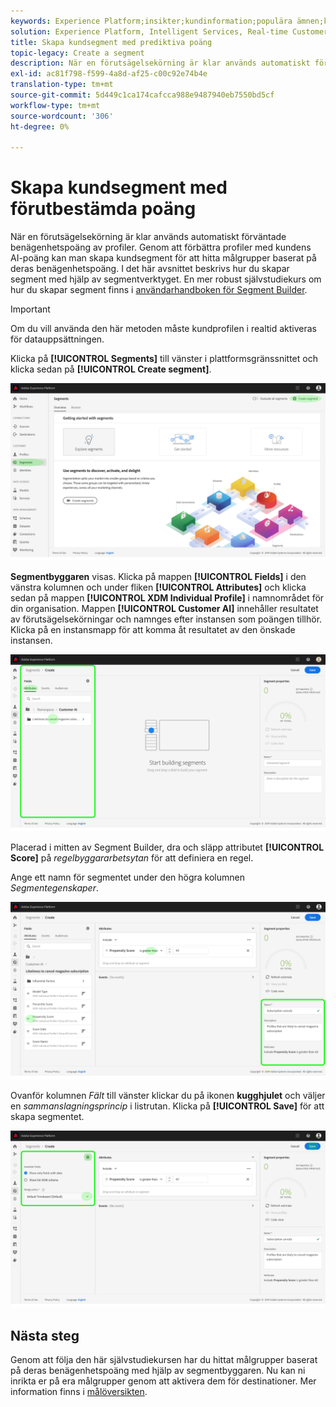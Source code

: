 ```yaml
---
keywords: Experience Platform;insikter;kundinformation;populära ämnen;kundsegment
solution: Experience Platform, Intelligent Services, Real-time Customer Data Platform
title: Skapa kundsegment med prediktiva poäng
topic-legacy: Create a segment
description: När en förutsägelsekörning är klar används automatiskt förväntade benägenhetspoäng av profiler. Genom att förbättra profiler med kundens AI-poäng kan man skapa kundsegment för att hitta målgrupper baserat på deras benägenhetspoäng. I det här avsnittet beskrivs hur du skapar segment med hjälp av segmentverktyget.
exl-id: ac81f798-f599-4a8d-af25-c00c92e74b4e
translation-type: tm+mt
source-git-commit: 5d449c1ca174cafcca988e9487940eb7550bd5cf
workflow-type: tm+mt
source-wordcount: '306'
ht-degree: 0%

---
```


# Skapa kundsegment med förutbestämda poäng

När en förutsägelsekörning är klar används automatiskt förväntade benägenhetspoäng av profiler. Genom att förbättra profiler med kundens AI-poäng kan man skapa kundsegment för att hitta målgrupper baserat på deras benägenhetspoäng. I det här avsnittet beskrivs hur du skapar segment med hjälp av segmentverktyget. En mer robust självstudiekurs om hur du skapar segment finns i [användarhandboken för Segment Builder](../../../segmentation/ui/segment-builder.md).

>[!IMPORTANT]
>
>Om du vill använda den här metoden måste kundprofilen i realtid aktiveras för datauppsättningen.

Klicka på **[!UICONTROL Segments]** till vänster i plattformsgränssnittet och klicka sedan på **[!UICONTROL Create segment]**.

![](../images/user-guide/segments.png)

**Segmentbyggaren** visas. Klicka på mappen **[!UICONTROL Fields]** i den vänstra kolumnen och under fliken **[!UICONTROL Attributes]** och klicka sedan på mappen **[!UICONTROL XDM Individual Profile]** i namnområdet för din organisation. Mappen **[!UICONTROL Customer AI]** innehåller resultatet av förutsägelsekörningar och namnges efter instansen som poängen tillhör. Klicka på en instansmapp för att komma åt resultatet av den önskade instansen.

![](../images/user-guide/results.png)

Placerad i mitten av Segment Builder, dra och släpp attributet **[!UICONTROL Score]** på *regelbyggararbetsytan* för att definiera en regel.

Ange ett namn för segmentet under den högra kolumnen *Segmentegenskaper*.

![](../images/user-guide/properties.png)

Ovanför kolumnen *Fält* till vänster klickar du på ikonen **kugghjulet** och väljer en *sammanslagningsprincip* i listrutan. Klicka på **[!UICONTROL Save]** för att skapa segmentet.

![](../images/user-guide/merge_policy.png)

## Nästa steg

Genom att följa den här självstudiekursen har du hittat målgrupper baserat på deras benägenhetspoäng med hjälp av segmentbyggaren. Nu kan ni inrikta er på era målgrupper genom att aktivera dem för destinationer. Mer information finns i [målöversikten](../../../destinations/home.md).
